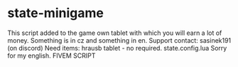 # state-minigame
This script added to the game own tablet with which you will earn a lot of money. Something is in cz and something in en.  Support contact: sasinek191 (on discord)  Need items:  hrausb tablet - no required. state.config.lua  Sorry for my english. FIVEM SCRIPT
